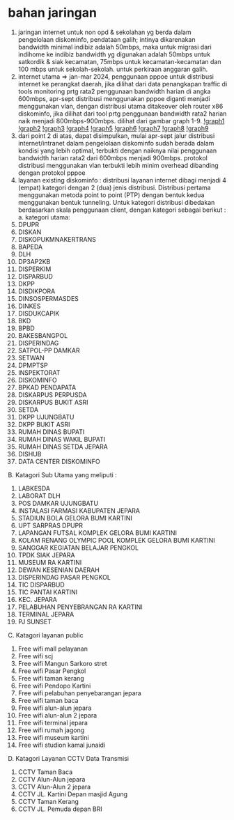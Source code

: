 # bahan jaringan
1. jaringan internet untuk non opd & sekolahan yg berda dalam pengelolaan diskominfo, pendataan galih; intinya dikarenakan bandwidth minimal indibiz adalah 50mbps, maka untuk migrasi dari indihome ke indibiz bandwidth yg digunakan adalah 50mbps untuk satkordik & siak kecamatan, 75mbps untuk kecamatan-kecamatan dan 100 mbps untuk sekolah-sekolah. untuk perkiraan anggaran galih.
2. internet utama => jan-mar 2024, penggunaan pppoe untuk distribusi internet ke perangkat daerah, jika dilihat dari data penangkapan traffic di tools monitoring prtg rata2 penggunaan bandwidth harian di angka 600mbps, apr-sept distribusi menggunakan pppoe diganti menjadi menggunakan vlan, dengan distribusi utama ditakeover oleh router x86 diskominfo, jika dilihat dari tool prtg penggunaan bandwidth rata2 harian naik menjadi 800mbps-900mbps. dilihat dari gambar graph 1-9.
[!graph1](./bahan-jaringan/graph1-jan2024.png "graph1")
[!graph2](./bahan-jaringan/graph2-feb2024.png "graph2")
[!graph3](./bahan-jaringan/graph2-mar2024.png "graph3")
[!graph4](./bahan-jaringan/graph2-apr2024.png "graph4")
[!graph5](./bahan-jaringan/graph2-may2024.png "graph5")
[!graph6](./bahan-jaringan/graph2-jun2024.png "graph6")
[!graph7](./bahan-jaringan/graph2-jul2024.png "graph7")
[!graph8](./bahan-jaringan/graph2-aug2024.png "graph8")
[!graph9](./bahan-jaringan/graph2-sep2024.png "graph9")
3. dari point 2 di atas, dapat disimpulkan, mulai apr-sept jalur distribusi internet/intranet dalam pengelolaan diskominfo sudah berada dalam kondisi yang lebih optimal, terbukti dengan naiknya nilai penggunaan bandwidth harian rata2 dari 600mbps menjadi 900mbps. protokol distribusi menggunakan vlan terbukti lebih minim overhead dibanding dengan protokol pppoe 
4. layanan existing diskominfo :
distribusi layanan internet dibagi menjadi 4 (empat) kategori dengan 2 (dua) jenis distribusi. Distribusi pertama menggunakan metoda point to point (PTP) dengan bentuk kedua menggunakan bentuk tunneling.
Untuk kategori distribusi dibedakan berdasarkan skala penggunaan client, dengan kategori sebagai berikut :
a. kategori utama:
1.	DPUPR
2.	DISKAN
3.	DISKOPUKMNAKERTRANS
4.	BAPEDA
5.	DLH
6.	DP3AP2KB
7.	DISPERKIM
8.	DISPARBUD
9.	DKPP
10.	DISDIKPORA
11.	DINSOSPERMASDES
12.	DINKES
13.	DISDUKCAPIK
14.	BKD
15.	BPBD
16.	BAKESBANGPOL
17.	DISPERINDAG
18.	SATPOL-PP DAMKAR
19.	SETWAN
20.	DPMPTSP
21.	INSPEKTORAT
22.	DISKOMINFO
23.	BPKAD PENDAPATA
24.	DISKARPUS PERPUSDA
25.	DISKARPUS BUKIT ASRI
26.	SETDA
27.	DKPP UJUNGBATU
28.	DKPP BUKIT ASRI
29.	RUMAH DINAS BUPATI
30.	RUMAH DINAS WAKIL BUPATI
31.	RUMAH DINAS SETDA JEPARA
32.	DISHUB
33.	DATA CENTER DISKOMINFO

B.	Katagori Sub Utama yang meliputi :
1.	LABKESDA
2.	LABORAT DLH
3.	POS DAMKAR UJUNGBATU
4.	INSTALASI FARMASI KABUPATEN JEPARA
5.	STADIUN BOLA GELORA BUMI KARTINI
6.	UPT SARPRAS DPUPR
7.	LAPANGAN FUTSAL KOMPLEK GELORA BUMI KARTINI
8.	KOLAM RENANG OLYMPIC POOL KOMPLEK GELORA BUMI KARTINI
9.	SANGGAR KEGIATAN BELAJAR PENGKOL
10.	TPDK SIAK JEPARA
11.	MUSEUM RA KARTINI
12.	DEWAN KESENIAN DAERAH
13.	DISPERINDAG PASAR PENGKOL
14.	TIC DISPARBUD
15.	TIC PANTAI KARTINI
16.	KEC. JEPARA
17.	PELABUHAN PENYEBRANGAN RA KARTINI
18.	TERMINAL JEPARA
19.	PJ SUNSET

C.	Katagori layanan public
1.	Free wifi mall pelayanan
2.	Free wifi scj
3.	Free wifi Mangun Sarkoro stret
4.	Free wifi Pasar Pengkol
5.	Free wifi taman kerang
6.	Free wifi Pendopo Kartini
7.	Free wifi pelabuhan penyebarangan jepara
8.	Free wifi taman baca
9.	Free wifi alun-alun jepara
10.	Free wifi alun-alun 2 jepara
11.	Free wifi terminal jepara
12.	Free wifi rumah jagong
13.	Free wifi museum kartini
14.	Free wifi studion kamal junaidi

D.	Katagori Layanan CCTV Data Transmisi
1.	CCTV Taman Baca
2.	CCTV Alun-Alun jepara
3.	CCTV Alun-Alun 2 jepara
4.	CCTV JL. Kartini Depan masjid Agung
5.	CCTV Taman Kerang
6.	CCTV JL. Pemuda depan BRI

